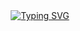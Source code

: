 <div align="center">
  <a href="https://git.io/typing-svg">
    <img src="https://readme-typing-svg.demolab.com?font=Poppins&pause=1000&color=00ffff&width=435&lines=Hi...+Hi...+Lets+Be+Friends+(⁠٥⁠↼⁠_⁠↼⁠)" alt="Typing SVG" />
  </a>
</div>

